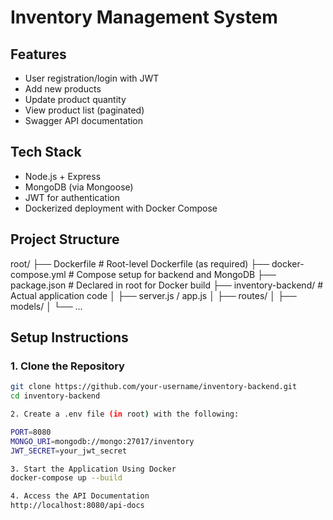 # Inventory Management System

## Features
- User registration/login with JWT
- Add new products
- Update product quantity
- View product list (paginated)
- Swagger API documentation

## Tech Stack
- Node.js + Express
- MongoDB (via Mongoose)
- JWT for authentication
- Dockerized deployment with Docker Compose

## Project Structure
root/
├── Dockerfile # Root-level Dockerfile (as required)
├── docker-compose.yml # Compose setup for backend and MongoDB
├── package.json # Declared in root for Docker build
├── inventory-backend/ # Actual application code
│ ├── server.js / app.js
│ ├── routes/
│ ├── models/
│ └── ...

## Setup Instructions

### 1. Clone the Repository
```bash
git clone https://github.com/your-username/inventory-backend.git
cd inventory-backend

2. Create a .env file (in root) with the following:

PORT=8080
MONGO_URI=mongodb://mongo:27017/inventory
JWT_SECRET=your_jwt_secret

3. Start the Application Using Docker
docker-compose up --build

4. Access the API Documentation
http://localhost:8080/api-docs
